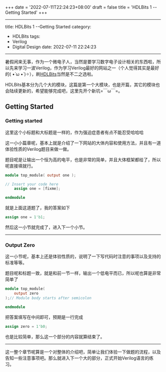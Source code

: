 +++
date = '2022-07-11T22:24:23+08:00'
draft = false
title = 'HDLBits 1 --Getting Started'
+++

---
title: HDLBits 1 --Getting Started
category:
  - HDLBits
tags:
  - Verilog
  - Digital Design
date: 2022-07-11 22:24:23
---
暑假闲来无事，作为一个微电子人，当然是要学习数字电子设计相关的东西啦，所以先来学习一波Verilog，作为学习Verilog最好的网站之一（个人觉得其实是最好的( •̀ ω •́ )✧），刷[HDLBits](https://hdlbits.01xz.net/wiki/Main_Page)当然是不二之选啦。

HDLBits基本分为几个大的模块，这篇是第一个大模块，也是开篇，其它的模块也会陆续更新的，希望能够完成吧，这里先开个新坑=￣ω￣=。

## Getting Started

### Getting started

这里这个小标题和大标题是一样的，作为强迫症患者有点不能忍受哈哈哈

这一小小篇章呢，基本上就是介绍了一下网站的大体内容和使用方法，并且有一道体验性质的Verilog题目来做一做。

题目呢是让输出一个恒为高的电平，也是非常的简单，并且大体框架都给了，所以呢直接填就行。

```verilog
module top_module( output one );

// Insert your code here
    assign one = [fixme];

endmodule
```

就是上面这道题了，我的答案如下

```verilog
assign one = 1'b1;
```

然后这一小节就完成了，进入下一个小节。

---

### Output Zero

这一小节呢，基本上还是体验性质的，说明了一下写代码时注意的事项以及支持的标准等等。

题目呢和标题一致，就是和前一节一样，输出一个低电平而已，所以呢也算是非常简单了

```verilog
module top_module(
    output zero
);// Module body starts after semicolon

endmodule
```

把答案填写在中间即可，预期是一行完成

```verilog
assign zero = 1'b0;
```

也是比较简单，那么这一个部分的内容就算结束了。

---

这一整个章节呢算是一个对整体的介绍吧，简单让我们体验一下做题的流程，以及告知一些注意事项吧。那么就进入下一个大的部分，正式开始Verilog语言的练习。
